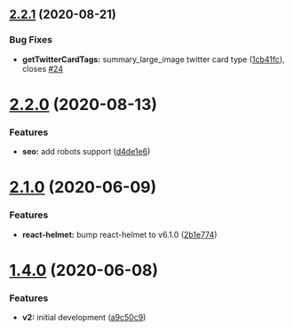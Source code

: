 ## [2.2.1](https://github.com/americanexpress/react-seo/compare/v2.2.0...v2.2.1) (2020-08-21)


### Bug Fixes

* **getTwitterCardTags:** summary_large_image twitter card type ([1cb41fc](https://github.com/americanexpress/react-seo/commit/1cb41fc6327b8daf3981e82965266b19a04d1caa)), closes [#24](https://github.com/americanexpress/react-seo/issues/24)

# [2.2.0](https://github.com/americanexpress/react-seo/compare/v2.1.0...v2.2.0) (2020-08-13)


### Features

* **seo:** add robots support ([d4de1e6](https://github.com/americanexpress/react-seo/commit/d4de1e60c483f3c56bf2d8df5e01f2e85e531f8b))

# [2.1.0](https://github.com/americanexpress/react-seo/compare/v2.0.0...v2.1.0) (2020-06-09)


### Features

* **react-helmet:** bump react-helmet to v6.1.0 ([2b1e774](https://github.com/americanexpress/react-seo/commit/2b1e774ac8cf5c2f18084e5f960b884b113647da))

# [1.4.0](https://github.com/americanexpress/react-seo/compare/v1.3.0...v1.4.0) (2020-06-08)


### Features

* **v2:** initial development ([a9c50c9](https://github.com/americanexpress/react-seo/commit/a9c50c954da8cc7d1712e39386d2269d00bcaa6a))
